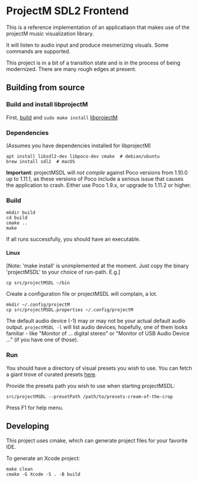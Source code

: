 # ProjectM SDL2 Frontend

This is a reference implementation of an applicatiaon that makes use of the projectM music visualization library.

It will listen to audio input and produce mesmerizing visuals. Some commands are supported.

This project is in a bit of a transition state and is in the process of being modernized. There are many rough edges at
present.

## Building from source

### Build and install libprojectM

First, [build](https://github.com/projectM-visualizer/projectm/wiki/Building-libprojectM)
and `sudo make install` [libprojectM](https://github.com/projectM-visualizer/projectm)

### Dependencies

(Assumes you have dependencies installed for libprojectM)

```shell
apt install libsdl2-dev libpoco-dev cmake  # debian/ubuntu
brew install sdl2  # macOS
```

**Important**: projectMSDL will _not compile_ against Poco versions from 1.10.0 up to 1.11.1, as these versions of Poco
include a serious issue that causes the application to crash. Either use Poco 1.9.x, or upgrade to 1.11.2 or higher.

### Build

```shell
mkdir build
cd build
cmake ..
make
```

If all runs successfully, you should have an executable.

#### Linux

[Note: 'make install' is unimplemented at the moment. Just copy the binary 'projectMSDL' to your choice of run-path. E.g.]

```shell
cp src/projectMSDL ~/bin
```

Create a configuration file or projectMSDL will complain, a lot.

```shell
mkdir ~/.config/projectM
cp src/projectMSDL.properties ~/.config/projectM
```

The default audio device (-1) may or may not be your actual default audio output. `projectMSDL -l` will list audio
devices; hopefully, one of them looks familiar - like "Monitor of ... digital stereo" or "Monitor of USB Audio
Device ..." (if you have one of those).

### Run

You should have a directory of visual presets you wish to use. You can fetch a giant trove of curated
presets [here](https://github.com/projectM-visualizer/presets-cream-of-the-crop).

Provide the presets path you wish to use when starting projectMSDL:

```shell
src/projectMSDL --presetPath /path/to/presets-cream-of-the-crop
```

Press F1 for help menu.

## Developing

This project uses cmake, which can generate project files for your favorite IDE.

To generate an Xcode project:

```shell
make clean
cmake -G Xcode -S . -B build
```
